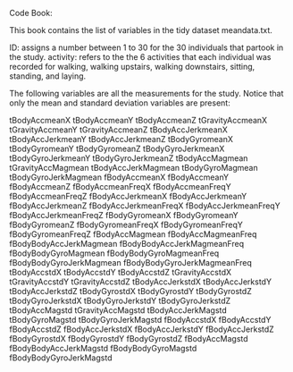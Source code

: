 Code Book:

This book contains the list of variables in the tidy dataset meandata.txt.

ID: assigns a number between 1 to 30 for the 30 individuals that partook in the study.
activity: refers to the the 6 activities that each individual was recorded for walking, walking upstairs, walking downstairs, sitting, standing, and laying.

The following variables are all the measurements for the study. Notice that only the mean and standard deviation variables are present:

tBodyAccmeanX
tBodyAccmeanY
tBodyAccmeanZ
tGravityAccmeanX
tGravityAccmeanY
tGravityAccmeanZ
tBodyAccJerkmeanX
tBodyAccJerkmeanY
tBodyAccJerkmeanZ
tBodyGyromeanX
tBodyGyromeanY
tBodyGyromeanZ
tBodyGyroJerkmeanX
tBodyGyroJerkmeanY
tBodyGyroJerkmeanZ
tBodyAccMagmean
tGravityAccMagmean
tBodyAccJerkMagmean
tBodyGyroMagmean
tBodyGyroJerkMagmean
fBodyAccmeanX
fBodyAccmeanY
fBodyAccmeanZ
fBodyAccmeanFreqX
fBodyAccmeanFreqY
fBodyAccmeanFreqZ
fBodyAccJerkmeanX
fBodyAccJerkmeanY
fBodyAccJerkmeanZ
fBodyAccJerkmeanFreqX
fBodyAccJerkmeanFreqY
fBodyAccJerkmeanFreqZ
fBodyGyromeanX
fBodyGyromeanY
fBodyGyromeanZ
fBodyGyromeanFreqX
fBodyGyromeanFreqY
fBodyGyromeanFreqZ
fBodyAccMagmean
fBodyAccMagmeanFreq
fBodyBodyAccJerkMagmean
fBodyBodyAccJerkMagmeanFreq
fBodyBodyGyroMagmean
fBodyBodyGyroMagmeanFreq
fBodyBodyGyroJerkMagmean
fBodyBodyGyroJerkMagmeanFreq
tBodyAccstdX
tBodyAccstdY
tBodyAccstdZ
tGravityAccstdX
tGravityAccstdY
tGravityAccstdZ
tBodyAccJerkstdX
tBodyAccJerkstdY
tBodyAccJerkstdZ
tBodyGyrostdX
tBodyGyrostdY
tBodyGyrostdZ
tBodyGyroJerkstdX
tBodyGyroJerkstdY
tBodyGyroJerkstdZ
tBodyAccMagstd
tGravityAccMagstd
tBodyAccJerkMagstd
tBodyGyroMagstd
tBodyGyroJerkMagstd
fBodyAccstdX
fBodyAccstdY
fBodyAccstdZ
fBodyAccJerkstdX
fBodyAccJerkstdY
fBodyAccJerkstdZ
fBodyGyrostdX
fBodyGyrostdY
fBodyGyrostdZ
fBodyAccMagstd
fBodyBodyAccJerkMagstd
fBodyBodyGyroMagstd
fBodyBodyGyroJerkMagstd
